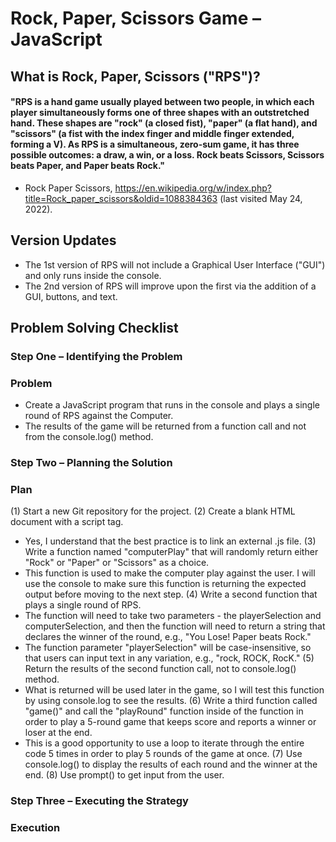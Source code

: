 # Rock, Paper, Scissors Game – JavaScript

## What is Rock, Paper, Scissors ("RPS")?
#### "RPS is a hand game usually played between two people, in which each player simultaneously forms one of three shapes with an outstretched hand. These shapes are "rock" (a closed fist), "paper" (a flat hand), and "scissors" (a fist with the index finger and middle finger extended, forming a V). As RPS is a simultaneous, zero-sum game, it has three possible outcomes: a draw, a win, or a loss. Rock beats Scissors, Scissors beats Paper, and Paper beats Rock." 
- Rock Paper Scissors, https://en.wikipedia.org/w/index.php?title=Rock_paper_scissors&oldid=1088384363 (last visited May 24, 2022).

## Version Updates
- The 1st version of RPS will not include a Graphical User Interface ("GUI") and only runs inside the console.
- The 2nd version of RPS will improve upon the first via the addition of a GUI, buttons, and text.

## Problem Solving Checklist
### Step One – Identifying the Problem
### Problem
- Create a JavaScript program that runs in the console and plays a single round of RPS against the Computer. 
- The results of the game will be returned from a function call and not from the console.log() method.
### Step Two – Planning the Solution
### Plan
(1) Start a new Git repository for the project.
(2) Create a blank HTML document with a script tag. 
- Yes, I understand that the best practice is to link an external .js file.
(3) Write a function named "computerPlay" that will randomly return either "Rock" or "Paper" or "Scissors" as a choice. 
- This function is used to make the computer play against the user. I will use the console to make sure this function is returning the expected output before moving to the next step.
(4) Write a second function that plays a single round of RPS. 
- The function will need to take two parameters - the playerSelection and computerSelection, and then the function will need to return a string that declares the winner of the round, e.g., "You Lose! Paper beats Rock." 
- The function parameter "playerSelection" will be case-insensitive, so that users can input text in any variation, e.g., "rock, ROCK, RocK."
(5) Return the results of the second function call, not to console.log() method. 
- What is returned will be used later in the game, so I will test this function by using console.log to see the results.
(6) Write a third function called "game()" and call the "playRound" function inside of the function in order to play a 5-round game that keeps score and reports a winner or loser at the end. 
- This is a good opportunity to use a loop to iterate through the entire code 5 times in order to play 5 rounds of the game at once.
(7) Use console.log() to display the results of each round and the winner at the end.
(8) Use prompt() to get input from the user.
### Step Three – Executing the Strategy
### Execution

